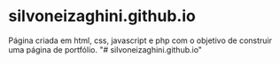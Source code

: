 # silvoneizaghini.github.io

Página criada em html, css, javascript e php com o objetivo de construir uma página de portfólio.
"# silvoneizaghini.github.io"  
